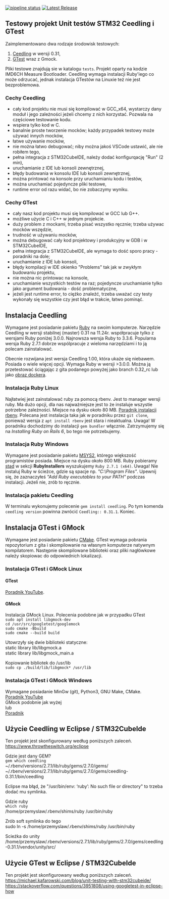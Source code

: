 [![pipeline status](https://gitlab.ekoenergetyka.com.pl/przemyslaw.dudek/stm32g4_unittests/badges/main/pipeline.svg)](https://gitlab.ekoenergetyka.com.pl/przemyslaw.dudek/stm32g4_unittests/-/commits/main)  [![Latest Release](https://gitlab.ekoenergetyka.com.pl/przemyslaw.dudek/stm32g4_unittests/-/badges/release.svg)](https://gitlab.ekoenergetyka.com.pl/przemyslaw.dudek/stm32g4_unittests/-/releases)


## Testowy projekt Unit testów STM32 Ceedling i GTest

Zaimplementowano dwa rodzaje środowisk testowych:
1) [Ceedling](https://github.com/ThrowTheSwitch/Ceedling) w wersji 0.31,
2) [GTest](https://github.com/google/googletest) wraz z Gmock.

Pliki testowe znajdują sie w katalogu `tests`.
Projekt oparty na kodzie IMD6CH Measure Bootloader.
Ceedling wymaga instalacji Ruby'iego co może odrzucać, jednak instalacja GTestów na Linuxie też nie jest bezproblemowa.

### Cechy Ceedling
- cały kod projektu nie musi się kompilować w GCC_x64, wystarczy dany moduł i jego zależności jeżeli chcemy z nich korzystać. Pozwala na częściowe testowanie kodu.
- wspiera tylko kod w C.
- banalnie proste tworzenie mocków; każdy przypadek testowy może używać innych mocków,
- łatwe używanie mocków,
- nie można łatwo debugować; niby można jakoś VSCode ustawić, ale nie robiłem tego,
- pełna integracja z STM32CubeIDE, należy dodać konfigurqację "Run" (2 min),
- uruchamianie z IDE lub konsoli zewnętrznej,
- błędy budowania w konsolu IDE lub konsoli zewnętrznej,
- można printować na konsole przy uruchamianiu kodu i testów,
- można uruchamiać pojedyncze pliki testowe,
- runtime error od razu widać, bo nie zobaczymy wyniku.

### Cechy GTest
- cały nasz kod projektu musi się kompilować w GCC lub G++.
- możliwe użycie C i C++ w jednym projekcie.
- duży problem z mockami, trzeba pisać wszystko ręcznie; trzeba używac mocków wszędzie,
- trudność w używaniu mocków,
- można debugować cały kod projektowy i produkcyjny w GDB i w STM32CubeIDE,
- pełna integracja z STM32CubeIDE, ale wymaga to dość sporo pracy - poradniki na dole;
- uruchamianie z IDE lub konsoli,
- błędy kompilacji w IDE okienko "Problems" tak jak w zwykłym budowaniu projektu,
- nie można nic printowac na konsole,
- uruchamianie wszystkich testów na raz; pojedyncze uruchamianie tylko jako argument budowania - dość problematyczne,
- jeżeli jest runtime error, to ciężko znaleźć, trzeba uważać czy testy wykonały się wszystkie czy jest błąd w trakcie, łatwo pominąć.

## Instalacja Ceedling
Wymagane jest posiadanie pakietu [Ruby](https://www.ruby-lang.org/en/) na swoim komputerze.
Narzędzie Ceedling w wersji stabilnej (master) 0.31 na 11.24r. współpracuje tylko z wersjami Ruby poniżej 3.0.0.
Najnowsza wersja Ruby to 3.3.6. Popularna wersja Ruby 2.7.1 dobrze wspólpracuje z wieloma narzędziami i to ją polecam zainstalować.

Obecnie rozwijana jest wersja Ceedling 1.00, która ukaże się niebawem. Posiada o wiele więcej opcji. Wymaga Ruby w wersji >3.0.0.
Można ją przetestować ściągając z gita podanego powyżej jako branch 0.32_rc lub jako [obraz dockera](https://hub.docker.com/r/throwtheswitch/madsciencelab).

### Instalacja Ruby Linux
Najłatwiej jest zainstalować ruby za pomocą rbenv. Jest to manager wersji ruby.
Ma dużo opcji, dla nas najważniejsze jest to że instaluje wszystie potrzebne zależności. Miejsce na dysku około 80 MB.
[Poradnik instalacji rbenv](https://www.techiediaries.com/install-ruby-2-7-rails-6-ubuntu-20-04/).
Polecana jest instalacja taka jak w poradniku przez `git clone`, ponieważ wersja z `apt install rbenv` jest stara i nieaktualna.
Uwaga! W poradniku dochodzimy do instalacji `gem bundler` włącznie. Zatrzymujemy się na *Installing Ruby on Rails 6*, bo tego nie potrzebujemy.

### Instalacja Ruby Windows
Wymagane jest posiadanie pakietu [MSYS2](https://www.msys2.org/), którego większość programistów posiada. Miejsce na dysku około 800 MB.
Ruby pobieramy [stąd](https://rubyinstaller.org/downloads/archives/) w sekcji **RubyInstallers** wyszukujemy `Ruby 2.7.1 (x64)`.
Uwaga! Nie instaluj Ruby w ścieżce, gdzie są spacje np. *"C:\Program Files"*. Upewnij się, że zaznaczyłeś *"Add Ruby executables to your PATH"* podczas instalacji.
Jeżeli nie, zrób to ręcznie.

### Instalacja pakietu Ceedling
W terminalu wykonujemy polecenie `gem install ceedling`. Po tym komenda `ceedling version` powinna zwrócić `Ceedling:: 0.31.1`.
Koniec.

## Instalacja GTest i GMock
Wymagane jest posiadanie pakietu [CMake](https://cmake.org/).
GTest wymaga pobrania repozytorium z gita i skompilowanie na własnym komputerze natywnym kompilatorem.
Następnie skompilowane biblioteki oraz pliki nagłówkowe należy skopiowac do odpowiednich lokalizacji.

### Instalacja GTest i GMock Linux
#### GTest
[Poradnik YouTube](https://www.youtube.com/watch?v=6dqFqh3UbPY).
#### GMock
Instalacja GMock Linux. Polecenia podobne jak w przypadku GTest\
`sudo apt install libgmock-dev`\
`cd /usr/src/googletest/googlemock`\
`sudo cmake -Bbuild`\
`sudo cmake --build build`

Utowrzyły się dwie biblioteki statyczne:\
static library lib/libgmock.a\
static library lib/libgmock_main.a

Kopiowanie bibliotek do /usr/lib\
`sudo cp ./build/lib/libgmock* /usr/lib`

### Instalacja GTest i GMock Windows
Wymagane posiadanie MinGw (git), Python3, GNU Make, CMake.\
[Poradnik YouTube](https://www.youtube.com/watch?v=3zUqJEilhnM)\
GMock podobnie jak wyżej\
lub\
[Poradnik](https://gist.github.com/motchy869/22d873415722a1c10bc77d3f761339dc)



## Użycie Ceedling w Eclipse / STM32CubeIde
Ten projekt jest skonfigurowany według poniższych zaleceń.
https://www.throwtheswitch.org/eclipse

Gdzie jest dany GEM?\
`gem which ceedling`\
~/.rbenv/versions/2.7.1/lib/ruby/gems/2.7.0/gems/\
~/.rbenv/versions/2.7.1/lib/ruby/gems/2.7.0/gems/ceedling-0.31.1/bin/ceedling

Eclipse ma błąd, że "/usr/bin/env: ‘ruby’: No such file or directory"
to trzeba dodać mu symlinka.

Gdzie ruby\
`which ruby`\
/home/przemyslaw/.rbenv/shims/ruby /usr/bin/ruby

Zrób soft symlinka do tego\
sudo ln -s /home/przemyslaw/.rbenv/shims/ruby /usr/bin/ruby

Scieżka do unity\
/home/przemyslaw/.rbenv/versions/2.7.1/lib/ruby/gems/2.7.0/gems/ceedling-0.31.1/vendor/unity/src/

## Użycie GTest w Eclipse / STM32CubeIde
Ten projekt jest skonfigurowany według poniższych zaleceń.\
https://michael.kafarowski.com/blog/unit-testing-with-stm32cubeide/ \
https://stackoverflow.com/questions/3951808/using-googletest-in-eclipse-how


